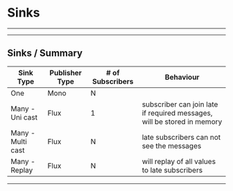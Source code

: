 # Sinks

---

---

## Sinks / Summary

| Sink Type         | Publisher Type | # of Subscribers | Behaviour                                                               |
|-------------------|----------------|------------------|-------------------------------------------------------------------------|
| One               | Mono           | N                |                                                                         |
| Many - Uni cast   | Flux           | 1                | subscriber can join late if required messages, will be stored in memory |
| Many - Multi cast | Flux           | N                | late subscribers can not see the messages                               |
| Many - Replay     | Flux           | N                | will replay of all values to late subscribers                           |


---

